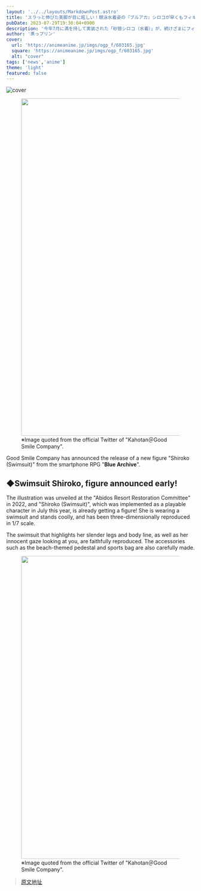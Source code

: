 ```yaml
---
layout: '../../layouts/MarkdownPost.astro'
title: 'スラっと伸びた美脚が目に眩しい！競泳水着姿の『ブルアカ』シロコが早くもフィギュア化'
pubDate: 2023-07-29T19:30:04+0900
description: '今年7月に満を持して実装された「砂狼シロコ（水着）」が、続けざまにフィギュア化も発表！'
author: '茶っプリン'
cover:
  url: 'https://animeanime.jp/imgs/ogp_f/603165.jpg'
  square: 'https://animeanime.jp/imgs/ogp_f/603165.jpg'
  alt: "cover"
tags: ['news','anime']
theme: 'light'
featured: false
---
```

![cover](https://animeanime.jp/imgs/ogp_f/603165.jpg)

<figure class="ctms-editor-image"><img src="/imgs/zoom/603167.jpg" class="inline-article-image" width="640" height="900"><figcaption>※Image quoted from the official Twitter of "Kahotan＠Good Smile Company". </figcaption></figure><p>Good Smile Company has announced the release of a new figure "Shiroko (Swimsuit)" from the smartphone RPG "<b>Blue Archive</b>". </p><h2 id="">◆Swimsuit Shiroko, figure announced early! </h2><p>The illustration was unveiled at the "Abidos Resort Restoration Committee" in 2022, and "Shiroko (Swimsuit)", which was implemented as a playable character in July this year, is already getting a figure! She is wearing a swimsuit and stands coolly, and has been three-dimensionally reproduced in 1/7 scale. </p><p>The swimsuit that highlights her slender legs and body line, as well as her innocent gaze looking at you, are faithfully reproduced. The accessories such as the beach-themed pedestal and sports bag are also carefully made. </p><figure class="ctms-editor-image"><img src="/imgs/zoom/603168.jpg" class="inline-article-image" width="640" height="808"><figcaption>※Image quoted from the official Twitter of "Kahotan＠Good Smile Company". </figcaption></figure>

>[原文地址](https://animeanime.jp/article/2023/07/29/78928.html)  